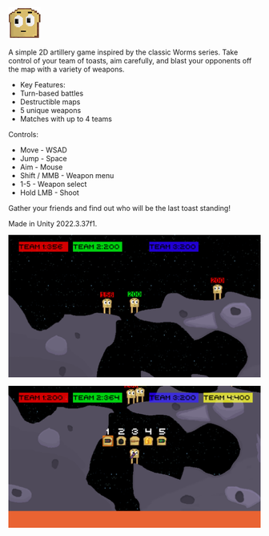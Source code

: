 ![Toasts Logo](Toasts/Assets/Sprites/icon.png)

A simple 2D artillery game inspired by the classic Worms series. Take control of your team of toasts, aim carefully, and blast your opponents off the map with a variety of weapons.

* Key Features:
* Turn-based battles
* Destructible maps
* 5 unique weapons
* Matches with up to 4 teams

Controls:

- Move - WSAD 
- Jump - Space
- Aim - Mouse
- Shift / MMB - Weapon menu
- 1-5 - Weapon select
- Hold LMB - Shoot

Gather your friends and find out who will be the last toast standing!

Made in Unity 2022.3.37f1.

![Toasts Gameplay1](Toasts/Assets/Sprites/ss1.png)

![Toasts Gameplay2](Toasts/Assets/Sprites/ss2.png)

